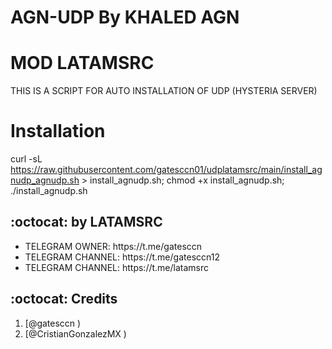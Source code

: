 # AGN-UDP By KHALED AGN
# MOD LATAMSRC

THIS IS A SCRIPT FOR AUTO INSTALLATION OF UDP (HYSTERIA SERVER) 




# Installation


curl -sL https://raw.githubusercontent.com/gatesccn01/udplatamsrc/main/install_agnudp_agnudp.sh > install_agnudp.sh; chmod +x install_agnudp.sh; ./install_agnudp.sh

## :octocat: by LATAMSRC
<ul>
 <li>TELEGRAM OWNER: https://t.me/gatesccn</li>
 <li>TELEGRAM CHANNEL: https://t.me/gatesccn12</li>
 <li>TELEGRAM CHANNEL: https://t.me/latamsrc</li>

 
 </ul>
 
## :octocat: Credits

1. [@gatesccn )
2. [@CristianGonzalezMX )
